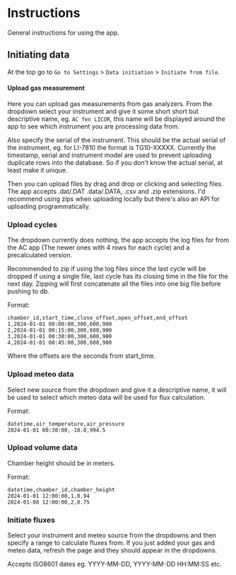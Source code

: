 # Instructions

General instructions for using the app.

## Initiating data

At the top go to ```Go to Settings``` > ```Data initiation``` > ```Initiate from file```.

#### Upload gas measurement

Here you can upload gas measurements from gas analyzers. From the dropdown
select your instrument and give it some short short but descriptive name, eg.
```AC fen LICOR```, this name will be displayed around the app to see which
instrument you are processing data from. 

Also specify the serial of the instrument. This should be the actual serial of
the instrument, eg. for LI-7810 the format is TG10-XXXXX. Currently the timestamp, serial
and instrument model are used to prevent uploading duplicate rows into the
database. So if you don't know the actual serial, at least make it unique.

Then you can upload files by drag and drop or clicking and selecting files. The
app accepts .dat/.DAT .data/.DATA, .csv and .zip extensions. I'd recommend using
zips when uploading locally but there's also an API for uploading
programmatically.

### Upload cycles

The dropdown currently does nothing, the app accepts the log files for from the
AC app (The newer ones with 4 rows for each cycle) and a precalculated version.

Recommended to zip if using the log files since the last cycle will be dropped
if using a single file, last cycle has its closing time in the file for the next
day. Zipping will first concatenate all the files into one big file before
pushing to db.

Format:
```
chamber_id,start_time,close_offset,open_offset,end_offset
1,2024-01-01 00:00:00,300,600,900
2,2024-01-01 00:15:00,300,600,900
3,2024-01-01 00:30:00,300,600,900
4,2024-01-01 00:45:00,300,600,900
```
Where the offsets are the seconds from start_time.

### Upload meteo data

Select new source from the dropdown and give it a descriptive name, it will be
used to select which meteo data will be used for flux calculation.

Format:
```
datetime,air_temperature,air_pressure
2024-01-01 00:30:00,-10.0,994.5
```

### Upload volume data

Chamber height should be in meters.

Format:
```
datetime,chamber_id,chamber_height
2024-01-01 12:00:00,1,0.94
2024-01-08 12:00:00,2,0.75
```

### Initiate fluxes

Select your instrument and meteo source from the dropdowns and then specify a
range to calculate fluxes from. If you just added your gas and meteo data,
refresh the page and they should appear in the dropdowns.

Accepts ISO8601 dates eg. YYYY-MM-DD, YYYY-MM-DD HH:MM:SS etc.

